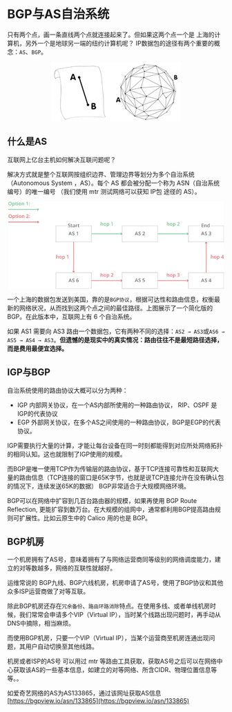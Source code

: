 # BGP与AS自治系统

只有两个点，画一条直线两个点就连接起来了。但如果这两个点一个是 上海的计算机，另外一个是地球另一端的纽约计算机呢？ IP数据包的途径有两个重要的概念：`AS`、`BGP`。

<div  align="center">
	<img src="../assets/bgp.png" width = "300"  align=center />
</div>

## 什么是AS

互联网上亿台主机如何解决互联问题呢？

解决方式就是整个互联网按组织边界、管理边界等划分为多个自治系统（Autonomous System ，AS）。每个 AS 都会被分配一个称为 ASN（自治系统编号）的唯一编号 （我们使用 mtr 测试网络可以获知 IP包 途径的 AS）。

<div  align="center">
	<img src="../assets/bgp-router.png" width = "500"  align=center />
</div>


一个上海的数据包发送到美国，靠的是`BGP协议`，根据可达性和路由信息，权衡最新的网络状况，从而找到这两个点之间的最佳路径。上图展示了一个简化版的 BGP。在此版本中，互联网上有 6 个自治系统。

如果 AS1 需要向 AS3 路由一个数据包，它有两种不同的选择：`AS2 → AS3`或`AS6 → AS5 → AS4 → AS3`。**但遗憾的是现实中的真实情况：路由往往不是最短路径选择，而是费用最便宜选择。**


## IGP与BGP

自治系统使用的路由协议大概可以分为两种：

- IGP 内部网关协议，在一个AS内部所使用的一种路由协议， RIP、OSPF 是IGP的代表协议
- EGP 外部网关协议，在多个AS之间使用的一种路由协议，BGP是EGP的代表协议。

IGP需要执行大量的计算，才能让每台设备在同一时刻都能得到对应所处网络拓扑的相同认知。这也就限制了IGP使用的规模。

而BGP是唯一使用TCP作为传输层的路由协议，基于TCP连接可靠性和互联网大量的路由信息（TCP连接的窗口是65K字节，也就是说TCP连接允许在没有确认包的情况下，连续发送65K的数据） BGP非常适合于大规模网络环境。

BGP可以在网络中扩容到几百台路由器的规模，如果再使用 BGP Route Reflection, 更能扩容到数万台。在大规模的组网中，通常都利用BGP提高路由规则可扩展性。比如云原生中的 Calico 用的也是 BGP。


## BGP机房

一个机房拥有了AS号，意味着拥有了与网络运营商同等级别的网络调度能力，建立的对等数越多，网络的互联性就越好。

运维常说的 BGP九线、BGP六线机房，机房申请了AS号，使用了BGP协议和其他众多ISP运营商做了对等互联。


除此BGP机房还存在`冗余备份`、`路由环路消除`特点。在使用多线、或者单线机房时候，我们常常会申请多个VIP（Virtual IP），当时某个线路出现问题时，再手动从DNS中摘除，相当麻烦。

而使用BGP机房，只要一个VIP（Virtual IP），当某个运营商至机房连通出现问题，其用户自动切换至其他线路。

机房或者ISP的AS号 可以用过 mtr 等路由工具获取，获取AS号之后可以在网络中心获取该AS的一些基本信息，如建立的对等网络、所含CIDR、物理位置信息等等。。

如爱奇艺网络的AS为AS133865，通过该网址获取AS信息 [https://bgpview.io/asn/133865](https://bgpview.io/asn/133865)



